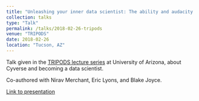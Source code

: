 ```yaml
---
title: "Unleashing your inner data scientist: The ability and audacity to scale your science with free and open cyberinfrastructure"
collection: talks
type: "Talk"
permalink: /talks/2018-02-26-tripods
venue: "TRIPODS"
date: 2018-02-26
location: "Tucson, AZ"
---
```


Talk given in the [TRIPODS lecture series](http://tripods.arizona.edu/events) at University of Arizona, about Cyverse and becoming a data scientist.

Co-authored with Nirav Merchant, Eric Lyons, and Blake Joyce.

[Link to presentation]()
